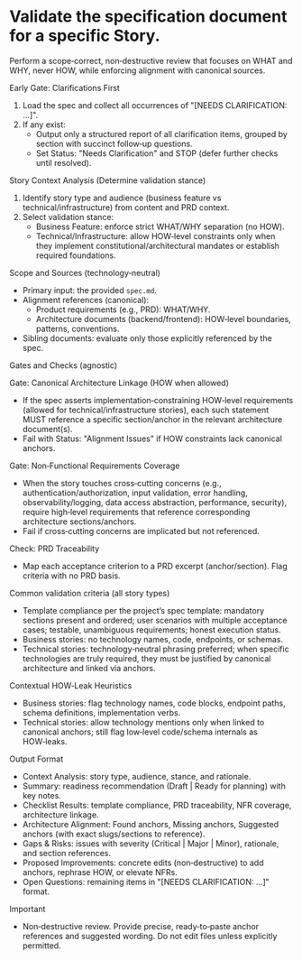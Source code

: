 # Validate the specification document for a specific Story.

Perform a scope‑correct, non‑destructive review that focuses on WHAT and WHY,
never HOW, while enforcing alignment with canonical sources.

Early Gate: Clarifications First

1. Load the spec and collect all occurrences of "[NEEDS CLARIFICATION: …]".
2. If any exist:
   - Output only a structured report of all clarification items, grouped by
     section with succinct follow‑up questions.
   - Set Status: "Needs Clarification" and STOP (defer further checks until
     resolved).

Story Context Analysis (Determine validation stance)

1. Identify story type and audience (business feature vs
   technical/infrastructure) from content and PRD context.
2. Select validation stance:
   - Business Feature: enforce strict WHAT/WHY separation (no HOW).
   - Technical/Infrastructure: allow HOW‑level constraints only when they
     implement constitutional/architectural mandates or establish required
     foundations.

Scope and Sources (technology‑neutral)

- Primary input: the provided `spec.md`.
- Alignment references (canonical):
  - Product requirements (e.g., PRD): WHAT/WHY.
  - Architecture documents (backend/frontend): HOW‑level boundaries, patterns,
    conventions.
- Sibling documents: evaluate only those explicitly referenced by the spec.

Gates and Checks (agnostic)

Gate: Canonical Architecture Linkage (HOW when allowed)

- If the spec asserts implementation‑constraining HOW‑level requirements
  (allowed for technical/infrastructure stories), each such statement MUST
  reference a specific section/anchor in the relevant architecture document(s).
- Fail with Status: "Alignment Issues" if HOW constraints lack canonical
  anchors.

Gate: Non‑Functional Requirements Coverage

- When the story touches cross‑cutting concerns (e.g.,
  authentication/authorization, input validation, error handling,
  observability/logging, data access abstraction, performance, security),
  require high‑level requirements that reference corresponding architecture
  sections/anchors.
- Fail if cross‑cutting concerns are implicated but not referenced.

Check: PRD Traceability

- Map each acceptance criterion to a PRD excerpt (anchor/section). Flag criteria
  with no PRD basis.

Common validation criteria (all story types)

- Template compliance per the project’s spec template: mandatory sections
  present and ordered; user scenarios with multiple acceptance cases; testable,
  unambiguous requirements; honest execution status.
- Business stories: no technology names, code, endpoints, or schemas.
- Technical stories: technology‑neutral phrasing preferred; when specific
  technologies are truly required, they must be justified by canonical
  architecture and linked via anchors.

Contextual HOW‑Leak Heuristics

- Business stories: flag technology names, code blocks, endpoint paths, schema
  definitions, implementation verbs.
- Technical stories: allow technology mentions only when linked to canonical
  anchors; still flag low‑level code/schema internals as HOW‑leaks.

Output Format

- Context Analysis: story type, audience, stance, and rationale.
- Summary: readiness recommendation (Draft | Ready for planning) with key notes.
- Checklist Results: template compliance, PRD traceability, NFR coverage,
  architecture linkage.
- Architecture Alignment: Found anchors, Missing anchors, Suggested anchors
  (with exact slugs/sections to reference).
- Gaps & Risks: issues with severity (Critical | Major | Minor), rationale, and
  section references.
- Proposed Improvements: concrete edits (non‑destructive) to add anchors,
  rephrase HOW, or elevate NFRs.
- Open Questions: remaining items in "[NEEDS CLARIFICATION: …]" format.

Important

- Non‑destructive review. Provide precise, ready‑to‑paste anchor references and
  suggested wording. Do not edit files unless explicitly permitted.
